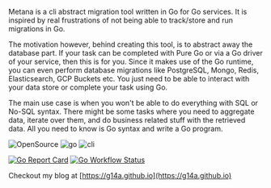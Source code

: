 Metana is a cli abstract migration tool written in Go for Go services. It is inspired by real frustrations of not being able to track/store and run migrations in Go.

The motivation however, behind creating this tool, is to abstract away the database part. If your task can be completed with Pure Go or via a Go driver of your service, then this is for you. Since it makes use of the Go runtime, you can even perform database migrations like PostgreSQL, Mongo, Redis, Elasticsearch, GCP Buckets etc. You just need to be able to interact with your data store or complete your task using Go.

The main use case is when you won't be able to do everything with SQL or No-SQL syntax. There might be some tasks where you need to aggregate data, iterate over them, and do business related stuff with the retrieved data. All you need to know is Go syntax and write a Go program.

![OpenSource](https://img.shields.io/badge/Open%20Source-000000?style=for-the-badge&logo=github)
![go](https://img.shields.io/badge/-Written%20In%20Go-00add8?style=for-the-badge&logo=Go&logoColor=ffffff)
![cli](https://img.shields.io/badge/-Build%20for%20CLI-000000?style=for-the-badge&logo=Powershell&logoColor=ffffff)

[![Go Report Card](https://goreportcard.com/badge/github.com/g14a/metana)](https://goreportcard.com/report/github.com/g14a/metana)
[![Go Workflow Status](https://github.com/g14a/metana/workflows/Go/badge.svg)](https://github.com/g14a/metana/workflows/Go/badge.svg)

Checkout my blog at [https://g14a.github.io](https://g14a.github.io)